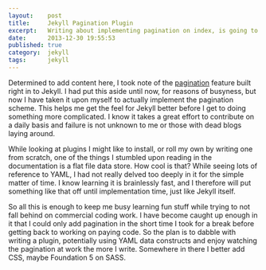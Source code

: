 ```yaml
---
layout:    post
title:     Jekyll Pagination Plugin
excerpt:   Writing about implementing pagination on index, is going to require pagination for cat Jekyll!
date:      2013-12-30 19:55:53
published: true
category:  jekyll
tags:      jekyll
---
```


Determined to add content here, I took note of the [pagination][pagination] feature built right in to Jekyll. I had put this aside until now, for reasons of busyness, but now I have taken it upon myself to actually implement the pagination scheme. This helps me get the feel for Jekyll better before I get to doing something more complicated. I know it takes a great effort to contribute on a daily basis and failure is not unknown to me or those with dead blogs laying around.

While looking at plugins I might like to install, or roll my own by writing one from scratch, one of the things I stumbled upon reading in the documentation is a flat file data store. How cool is that? While seeing lots of reference to YAML, I had not really delved too deeply in it for the simple matter of time. I know learning it is brainlessly fast, and I therefore will put something like that off until implementation time, just like Jekyll itself.

So all this is enough to keep me busy learning fun stuff while trying to not fall behind on commercial coding work. I have become caught up enough in it that I could only add pagination in the short time I took for a break before getting back to working on paying code. So the plan is to dabble with writing a plugin, potentially using YAML data constructs and enjoy watching the pagination at work the more I write. Somewhere in there I better add CSS, maybe Foundation 5 on SASS.

[pagination]: http://jekyllrb.com/docs/pagination/
